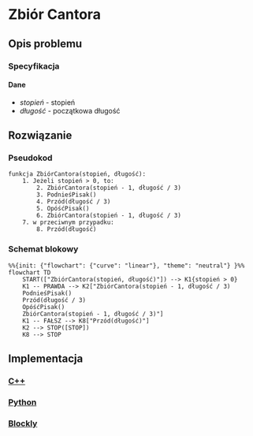 # Zbiór Cantora

## Opis problemu

### Specyfikacja

#### Dane

* $stopień$ - stopień
* $długość$ - początkowa długość

## Rozwiązanie

### Pseudokod

```
funkcja ZbiórCantora(stopień, długość):
    1. Jeżeli stopień > 0, to:
        2. ZbiórCantora(stopień - 1, długość / 3)
        3. PodnieśPisak()
        4. Przód(długość / 3)
        5. OpóśćPisak()
        6. ZbiórCantora(stopień - 1, długość / 3)
    7. w przeciwnym przypadku:
        8. Przód(długość)
```

### Schemat blokowy

```mermaid
%%{init: {"flowchart": {"curve": "linear"}, "theme": "neutral"} }%%
flowchart TD
	START(["ZbiórCantora(stopień, długość)"]) --> K1{stopień > 0}
    K1 -- PRAWDA --> K2["ZbiórCantora(stopień - 1, długość / 3)
    PodnieśPisak()
    Przód(długość / 3)
    OpóśćPisak()
    ZbiórCantora(stopień - 1, długość / 3)"]
    K1 -- FAŁSZ --> K8["Przód(długość)"]
    K2 --> STOP([STOP])
    K8 --> STOP
```
## Implementacja

### [C++](../../programming/c++/algorithms/fractals/cantor-dust.md)

### [Python](../../programming/python/algorithms/fractals/cantor-dust.md)

### [Blockly](../../programming/blockly/algorithms/fractals/cantor-dust.md)
